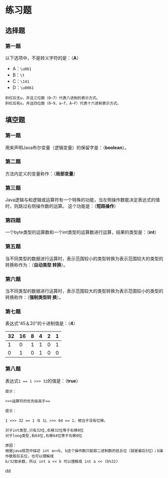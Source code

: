 练习题
================================================================================
## 选择题

### 第一题
以下选项中，不是转义字符的是：（**A**）
+ A：`\u061`
+ B：`\t`
+ C：`\141`
+ D：`\u0061`
```
斜杠后无u，并且三位数（0~7）代表八进制的表示方式。
斜杠后有u，并且四位数（0~9，a~f，A~F）代表十六进制表示方式。
```

## 填空题

### 第一题
用来声明Java布尔变量（逻辑变量）的保留字是：（**boolean**）。

### 第二题
方法内定义的变量称作：（**局部变量**）

### 第三题
Java逻辑与和逻辑或运算符有一个特殊的功能，当左侧操作数能决定表达式的值时，则跳过右侧操作数的运算。
这个功能是：（**短路操作**）

### 第四题
一个byte类型的运算数和一个int类型的运算数进行运算，结果的类型是：（**int**）

### 第五题
当不同类型的数据进行运算时，表示范围较小的类型转换为表示范围较大的类型的转换称作为：（**自动类型
转换**）。

### 第六题
当不同类型的数据进行运算时，表示范围较大的类型转换为表示范围较小的类型的转换称作：（**强制类型转
换**）。

### 第七题
表达式“45＆20”的十进制值是：（**4**）

| 32 | 16 | 8 | 4 | 2 | 1 |
| :--- | :--- | :--- | :--- | :--- | :--- |
| 1 | 0 | 1 | 1 | 0 | 1 |
| 0 | 1 | 0 | 1 | 0 | 0 |

### 第八题
表达式`1 == 1 >>> 32`的值是：（**true**）
```
提示：

>>>运算符的优先级高于==
```
```
提示：

1 >>> 32 == 1 与 1L >>> 64 == 1，相当于没有位移。

对于int类型,只有32位,右移32位等于右移0位
对于long类型,有64位,右移64位等于右移0位

原因：
根据java规范中描述 int a<<b, b这个操作数只能取二进制数的低五位（就是最后5位）；b操作数取后五位，也可以理解成
b/32取余数，所以 int a << b 可以理解成 int a << (b%32)
```

































dd
